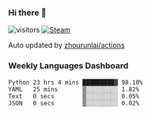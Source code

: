 ### Hi there 👋

![visitors](https://visitor-badge.glitch.me/badge?page_id=zhourunlai)
[![Steam](https://img.shields.io/badge/dynamic/json?label=Steam&query=%24.data.totalSubs&url=https%3A%2F%2Fapi.spencerwoo.com%2Fsubstats%2F%3Fsource%3DsteamGames%26queryKey%3D76561198285156854&suffix=%20Games&logo=steam&labelColor=134375&color=0b1a37&longCache=true)](http://steamcommunity.com/profiles/76561198285156854)

Auto updated by <a href="https://github.com/zhourunlai/zhourunlai/actions" target="_blank">zhourunlai/actions</a>

### Weekly Languages Dashboard

<!--PART:wakatime-->
```text
Python 23 hrs 4 mins █████████▓ 98.10%
YAML   25 mins       ▒░░░░░░░░░ 1.82%
Text   0 secs        ▒░░░░░░░░░ 0.05%
JSON   0 secs        ▒░░░░░░░░░ 0.02%
```
<!--PART:wakatime-->

